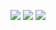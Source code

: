 ![](http://i.imgur.com/OBUmmPf.png)
![](http://i.imgur.com/hzhadv2.png)
![](http://i.imgur.com/z21JMNp.png)
